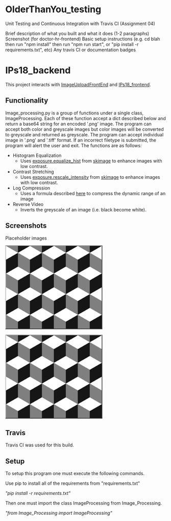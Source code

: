 # OlderThanYou_testing
Unit Testing and Continuous Integration with Travis CI (Assignment 04)

Brief description of what you built and what it does (1-2 paragraphs)
Screenshot (for doctor-hr-frontend)
Basic setup instructions (e.g. cd blah then run "npm install" then run "npm run start", or "pip install -r requirements.txt", etc)
Any travis CI or documentation badges 


# IPs18_backend

This project interacts with [ImageUploadFrontEnd](https://github.com/vertikoff/ImageUploadFrontEnd) and
[IPs18_frontend](https://github.com/jlongc12/IPs18_frontend).

## Functionality

Image_processing.py is a group of functions under a single class, ImageProcessing. Each of these function accept a dict
described below and return a base64 string for an encoded '.png' image. The program can accept both color and greyscale
images but color images will be converted to greyscale and returned as greyscale. The program can accept individual
image in '.png' and '.tiff' format. If an incorrect filetype is submitted, the program will alert the user and exit.
The functions are as follows:

- Histogram Equalization
    - Uses [exposure.equalize_hist](http://scikit-image.org/docs/dev/auto_examples/color_exposure/plot_equalize.html?highlight=histogram%20equalization)
    from [skimage](http://scikit-image.org/) to enhance images with low contrast.
- Contrast Stretching
    - Uses [exposure.rescale_intensity](http://scikit-image.org/docs/dev/auto_examples/color_exposure/plot_equalize.html?highlight=histogram%20equalization)
    from [skimage](http://scikit-image.org/) to enhance images with low contrast.
- Log Compression
    - Uses a formula described [here](https://homepages.inf.ed.ac.uk/rbf/HIPR2/pixlog.htm) to compress the dynamic
    range of an image
- Reverse Video
    - Inverts the greyscale of an image (i.e. black become white).

## Screenshots
Placeholder images

![](Capture.png)

![](Capture2.png)
 
## Travis
Travis CI was used for this build.

## Setup
To setup this program one must execute the following commands.

Use pip to install all of the requirements from "requirements.txt"

*"pip install -r requirements.txt"*

Then one must import the class ImageProcessing from Image_Processing.

*"from Image_Processing import ImageProcessing"*
